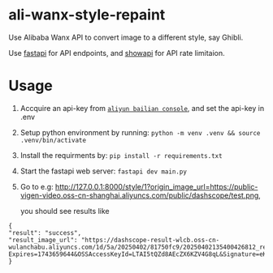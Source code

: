 # ali-wanx-style-repaint
Use Alibaba Wanx API to convert image to a different style, say Ghibli.

Use [fastapi](https://github.com/fastapi/fastapi) for API endpoints, and [showapi](https://github.com/laurentS/slowapi?tab=readme-ov-file) for API rate limitaion.


# Usage
1. Accquire an api-key from [`aliyun bailian console`](https://bailian.console.aliyun.com/?apiKey=1#/api-key), and set the api-key in .env

2. Setup python environment by running: ```python -m venv .venv && source .venv/bin/activate```

3. Install the requirments by: ```pip install -r requirements.txt```

4. Start the fastapi web server: ```fastapi dev main.py```

5. Go to e.g: http://127.0.0.1:8000/style/1?origin_image_url=https://public-vigen-video.oss-cn-shanghai.aliyuncs.com/public/dashscope/test.png,

   you should see results like

```
{
"result": "success",
"result_image_url": "https://dashscope-result-wlcb.oss-cn-wulanchabu.aliyuncs.com/1d/5a/20250402/81750fc9/20250402135400426812_refstyle_o7penmv13r.jpg?Expires=1743659644&OSSAccessKeyId=LTAI5tQZd8AEcZX6KZV4G8qL&Signature=eKgJ2Ws6RY4TD51NF5pxxbIuQV0%3D"
}
```
